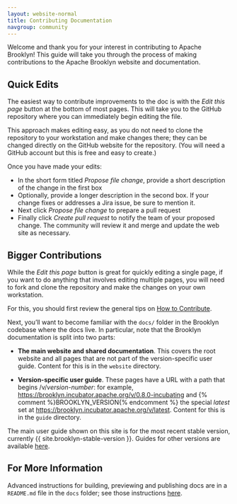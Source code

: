 ```yaml
---
layout: website-normal
title: Contributing Documentation
navgroup: community
---
```


Welcome and thank you for your interest in contributing to Apache Brooklyn! This guide will take you through the
process of making contributions to the Apache Brooklyn website and documentation.


Quick Edits
-----------

The easiest way to contribute improvements to the doc is with the *Edit this page* 
button at the bottom of most pages. This will take you to the GitHub repository where
you can immediately begin editing the file.

This approach makes editing easy, as you do not need to
clone the repository to your workstation and make changes there; they can be
changed directly on the GitHub website for the repository.
(You will need a GitHub account but this is free and easy to create.)

Once you have made your edits:

* In the short form titled *Propose file change*,
  provide a short description of the change in the first box
* Optionally, provide a longer description in the second box. 
  If your change fixes or addresses a Jira issue, be sure to mention it.
* Next click *Propose file change* to prepare a pull request
* Finally click *Create pull request* to notify the team of your proposed change.
  The community will review it and merge and update the web site as necessary.


Bigger Contributions
--------------------

While the *Edit this page* button is great for quickly editing a single page, if
you want to do anything that involves editing multiple pages, you will need to
fork and clone the repository and make the changes on your own workstation.

For this, you should first review the general tips on [How to Contribute](../developers/how-to-contribute.html).

Next, you’ll want to become familiar with the `docs/` folder in the Brooklyn codebase where the docs live.
In particular, note that the Brooklyn documentation is split into two parts:

- **The main website and shared documentation**. This covers the root website
  and all pages that are not part of the version-specific user guide.
  Content for this is in the `website` directory.
  
- **Version-specific user guide**. These pages have a URL with a path that
  begins /v/*version-number*: for example,
  https://brooklyn.incubator.apache.org/v/0.8.0-incubating and {% comment %}BROOKLYN_VERSION{% endcomment %}
  the special *latest* set at https://brooklyn.incubator.apache.org/v/latest. Content for this is in the `guide` directory.

The main user guide shown on this site is for the most recent stable version,
currently {{ site.brooklyn-stable-version }}.
Guides for other versions are available [here](../meta/versions.html).


For More Information
--------------------

Advanced instructions for building, previewing and publishing docs are in a `README.md` file
in the `docs` folder; see those instructions
[here](https://github.com/apache/incubator-brooklyn/tree/master/docs/README.md).
